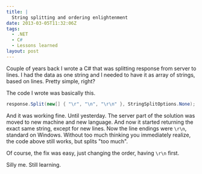 ```yaml
---
title: |
  String splitting and ordering enlightenment
date: 2013-03-05T11:32:06Z
tags:
  - .NET
  - C#
  - Lessons learned
layout: post
---
```

Couple of years back I wrote a C# that was splitting response from server to lines. I had the data as one string and I needed to have it as array of strings, based on lines. Pretty simple, right?

<!-- excerpt -->

The code I wrote was basically this.

```csharp
response.Split(new[] { "\r", "\n", "\r\n" }, StringSplitOptions.None);
```

And it was working fine. Until yesterday. The server part of the solution was moved to new machine and new language. And now it started returning the exact same string, except for new lines. Now the line endings were `\r\n`, standard on Windows. Without too much thinking you immediately realize, the code above still works, but splits "too much".

Of course, the fix was easy, just changing the order, having `\r\n` first.

Silly me. Still learning.